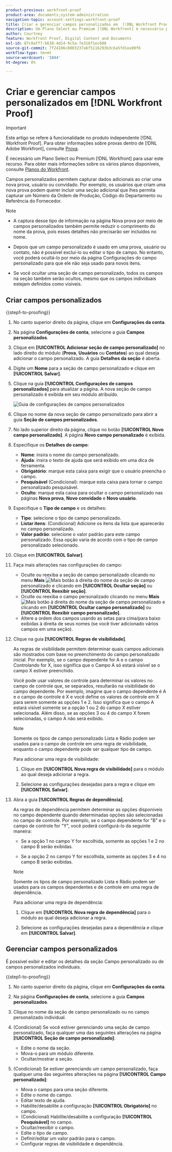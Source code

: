 ```yaml
---
product-previous: workfront-proof
product-area: documents;system-administration
navigation-topic: account-settings-workfront-proof
title: Criar e gerenciar campos personalizados em  [!DNL Workfront Proof]
description: Um Plano Select ou Premium [!DNL Workfront] é necessário para usar este recurso. Para obter mais informações sobre os vários planos disponíveis, consulte Planos do Workfront.
author: Courtney
feature: Workfront Proof, Digital Content and Documents
exl-id: 87c8aff7-b638-4d14-9c5a-7e316f1ec608
source-git-commit: 7f24186c8803237a6f5116293b3c6a5fd1ea90f6
workflow-type: tm+mt
source-wordcount: '1044'
ht-degree: 0%

---
```


# Criar e gerenciar campos personalizados em [!DNL Workfront Proof]

<!-- Audited: 4/2025 -->

>[!IMPORTANT]
>
>Este artigo se refere à funcionalidade no produto independente [!DNL Workfront Proof]. Para obter informações sobre provas dentro de [!DNL Adobe Workfront], consulte [Prova](../../../review-and-approve-work/proofing/proofing.md).

É necessário um Plano Select ou Premium [!DNL Workfront] para usar este recurso. Para obter mais informações sobre os vários planos disponíveis, consulte [Planos do Workfront](https://business.adobe.com/products/workfront/pricing.html).

Campos personalizados permitem capturar dados adicionais ao criar uma nova prova, usuário ou convidado. Por exemplo, os usuários que criam uma nova prova podem querer incluir uma seção adicional que lhes permita capturar um Número da Ordem de Produção, Código do Departamento ou Referência do Fornecedor.

>[!NOTE]
>
>* A captura desse tipo de informação na página Nova prova por meio de campos personalizados também permite reduzir o comprimento do nome da prova, pois esses detalhes não precisarão ser incluídos no nome.
>
>* Depois que um campo personalizado é usado em uma prova, usuário ou contato, não é possível excluí-lo ou editar o tipo de campo. No entanto, você poderá ocultá-lo por meio da página Configurações do campo personalizado para que ele não seja usado para novos itens.
>
>* Se você ocultar uma seção de campo personalizado, todos os campos na seção também serão ocultos, mesmo que os campos individuais estejam definidos como visíveis.

## Criar campos personalizados

{{step1-to-proofing}}

1. No canto superior direito da página, clique em **Configurações da conta**.

1. Na página **Configurações de conta**, selecione a guia **Campos personalizados**.

1. Clique em **[!UICONTROL Adicionar seção de campo personalizado]** no lado direito do módulo (**Prova**, **Usuários** ou **Contatos**) ao qual deseja adicionar o campo personalizado. A guia **Detalhes da seção** é aberta.

1. Digite um **Nome** para a seção de campo personalizado e clique em **[!UICONTROL Salvar]**.

1. Clique na guia **[!UICONTROL Configurações de campos personalizados]** para atualizar a página. A nova seção de campo personalizado é exibida em seu módulo atribuído.

   ![Guia de configurações de campos personalizados](assets/custom-field-settings-tab.png)

1. Clique no nome da nova seção de campo personalizado para abrir a guia **Seção de campos personalizados**.

1. No lado superior direito da página, clique no botão **[!UICONTROL Novo campo personalizado]**. A página **Novo campo personalizado** é exibida.

1. Especifique os **Detalhes do campo**:

   * **Nome**: insira o nome do campo personalizado.
   * **Ajuda**: insira o texto de ajuda que será exibido em uma dica de ferramenta.
   * **Obrigatório**: marque esta caixa para exigir que o usuário preencha o campo.
   * **Pesquisável** (Condicional): marque esta caixa para tornar o campo personalizado pesquisável.
   * **Oculto**: marque esta caixa para ocultar o campo personalizado nas páginas **Nova prova**, **Novo convidado** e **Novo usuário**.

1. Especifique o **Tipo de campo** e os detalhes:

   * **Tipo**: selecione o tipo de campo personalizado.
   * **Listar itens**: (Condicional) Adicione os itens da lista que aparecerão no campo personalizado.
   * **Valor padrão**: selecione o valor padrão para este campo personalizado. Essa opção varia de acordo com o tipo de campo personalizado selecionado.

1. Clique em **[!UICONTROL Salvar]**.

1. Faça mais alterações nas configurações do campo:

   * Oculte ou reexiba a seção de campo personalizado clicando no menu **Mais** ![Mais botão](assets/more-button-small.png) à direita do nome da seção de campo personalizado e clicando em **[!UICONTROL Ocultar seção]** ou **[!UICONTROL Reexibir seção]**.
   * Oculte ou reexiba o campo personalizado clicando no menu **Mais** ![Mais botão](assets/more-button-small.png) à direita do nome da seção de campo personalizado e clicando em **[!UICONTROL Ocultar campo personalizado]** ou **[!UICONTROL Reexibir campo personalizado]**.
   * Altere a ordem dos campos usando as setas para cima/para baixo exibidas à direita de seus nomes (se você tiver adicionado vários campos em uma seção).

1. Clique na guia **[!UICONTROL Regras de visibilidade]**.

   As regras de visibilidade permitem determinar quais campos adicionais são mostrados com base no preenchimento do campo personalizado inicial. Por exemplo, se o campo dependente for A e o campo Controlando for X, isso significa que o Campo A só estará visível se o campo X estiver preenchido.

   Você pode usar valores de controle para determinar os valores no campo de controle que, se separados, resultarão na visibilidade do campo dependente. Por exemplo, imagine que o campo dependente é A e o campo de controle é X e você define os valores de controle em X para serem somente as opções 1 e 2. Isso significa que o campo A estará visível somente se a opção 1 ou 2 do campo X estiver selecionada. Além disso, se as opções 3 ou 4 do campo X forem selecionadas, o campo A não será exibido.

   >[!NOTE]
   >
   >Somente os tipos de campo personalizado Lista e Rádio podem ser usados para o campo de controle em uma regra de visibilidade, enquanto o campo dependente pode ser qualquer tipo de campo.

   Para adicionar uma regra de visibilidade:

   1. Clique em **[!UICONTROL Nova regra de visibilidade]** para o módulo ao qual deseja adicionar a regra.

   1. Selecione as configurações desejadas para a regra e clique em **[!UICONTROL Salvar]**.

1. Abra a guia **[!UICONTROL Regras de dependência]**.

   As regras de dependência permitem determinar as opções disponíveis no campo dependente quando determinadas opções são selecionadas no campo de controle. Por exemplo, se o campo dependente for &quot;B&quot; e o campo de controle for &quot;Y&quot;, você poderá configurá-lo da seguinte maneira:

   * Se a opção 1 no campo Y for escolhida, somente as opções 1 e 2 no campo B serão exibidas.

   * Se a opção 2 no campo Y for escolhida, somente as opções 3 e 4 no campo B serão exibidas.

   >[!NOTE]
   >
   >Somente os tipos de campo personalizado Lista e Rádio podem ser usados para os campos dependentes e de controle em uma regra de dependência.

   Para adicionar uma regra de dependência:

   1. Clique em **[!UICONTROL Nova regra de dependência]** para o módulo ao qual deseja adicionar a regra.

   1. Selecione as configurações desejadas para a dependência e clique em **[!UICONTROL Salvar]**.

## Gerenciar campos personalizados

É possível exibir e editar os detalhes da seção Campo personalizado ou de campos personalizados individuais.

{{step1-to-proofing}}

1. No canto superior direito da página, clique em **Configurações da conta**.

1. Na página **Configurações de conta**, selecione a guia **Campos personalizados**.

1. Clique no nome da seção de campo personalizado ou no campo personalizado individual.

1. (Condicional) Se você estiver gerenciando uma seção de campo personalizado, faça qualquer uma das seguintes alterações na página **[!UICONTROL Seção de campo personalizado]**:

   * Edite o nome da seção.
   * Mova-o para um módulo diferente.
   * Ocultar/mostrar a seção.

1. (Condicional) Se estiver gerenciando um campo personalizado, faça qualquer uma das seguintes alterações na página **[!UICONTROL Campo personalizado]**:

   * Mova o campo para uma seção diferente.
   * Edite o nome do campo.
   * Editar texto de ajuda.
   * Habilite/desabilite a configuração **[!UICONTROL Obrigatório]** no campo.
   * (Condicional) Habilite/desabilite a configuração **[!UICONTROL Pesquisável]** no campo.
   * Ocultar/reexibir o campo.
   * Edite o tipo de campo.
   * Definir/editar um valor padrão para o campo.
   * Configurar regras de visibilidade e dependência.
